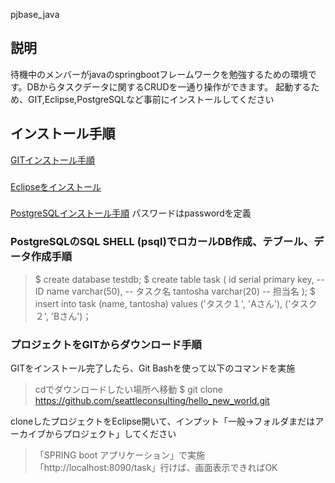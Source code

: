 pjbase_java
###
## 説明
待機中のメンバーがjavaのspringbootフレームワークを勉強するための環境です。DBからタスクデータに関するCRUDを一通り操作ができます。
起動するため、GIT,Eclipse,PostgreSQLなど事前にインストールしてください
###
## インストール手順
[GITインストール手順](https://qiita.com/taketakekaho/items/75161e1273dca98cb4e1)
###
[Eclipseをインストール](https://oenblog.com/program/eclipse-install/#toc2)
###
[PostgreSQLインストール手順](https://programming-style.com/postgresql/reference/install-win/)
 パスワードはpasswordを定義

### PostgreSQLのSQL SHELL (psql)でロカールDB作成、テブール、データ作成手順
> $ create database testdb;
> $ create table task (
>    id              serial   primary key,   -- ID
>    name            varchar(50),            -- タスク名
>    tantosha        varchar(20)             -- 担当名
>);
> $ insert into task (name, tantosha) values
>   ('タスク１', 'Aさん'),
>   ('タスク２', 'Bさん')；

### プロジェクトをGITからダウンロード手順
GITをインストール完了したら、Git Bashを使って以下のコマンドを実施
> cdでダウンロードしたい場所へ移動
> $ git clone https://github.com/seattleconsulting/hello_new_world.git

cloneしたプロジェクトをEclipse開いて、インプット「一般→フォルダまだはアーカイブからプロジェクト」してください
> 「SPRING boot アプリケーション」で実施
> 「http://localhost:8090/task」行けば、画面表示できればOK
